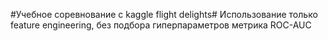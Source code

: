 #Учебное соревнование с kaggle flight delights#
Использование только feature engineering, без подбора гиперпараметров
метрика ROC-AUC
